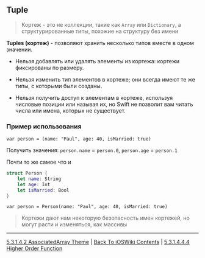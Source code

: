 ## Tuple

> Кортеж - это не коллекции, такие как `Array` или `Dictionary`, а структурированные типы, похожие на структуру без имени

**Tuples (кортеж)** - позволяют хранить несколько типов вместе в одном значении.

* Нельзя добавлять или удалять элементы из кортежа: кортежи фиксированы по размеру.
    
* Нельзя изменить тип элементов в кортеже; они всегда имеют те же типы, с которыми были созданы.

* Нельзя получить доступ к элементам в кортеже, используя числовые позиции или называя их, но Swift не позволит вам читать числа или имена, которых не существует.

### Пример использования

`var person = (name: "Paul", age: 40, isMarried: true)`

Получить значения: `person.name` = `person.0`, `person.age` = `person.1`

Почти то же самое что и

```swift
struct Person {
    let name: String
    let age: Int
    let isMarried: Bool
}
```

`var person = Person(name: "Paul", age: 40, isMarried: true)`


>  Кортежи дают нам некоторую безопасность имен кортежей, но могут расти и изменяться, как массивы

---

[5.3.1.4.2 AssociatedArray Theme](./5.3.1.4.4.2%20AssociatedArray.md) | [Back To iOSWiki Contents](https://github.com/eldaroid/iOSWiki) | [5.3.1.4.4.4 Higher Order Function](./5.3.1.4.4.4%20HigherOrderFunctions.md)